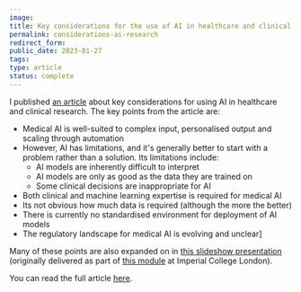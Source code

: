 ```yaml
---
image:
title: Key considerations for the use of AI in healthcare and clinical research
permalink: considerations-ai-research
redirect_form:
public_date: 2023-01-27
tags:
type: article
status: complete
---
```


I published [an article](https://www.ncbi.nlm.nih.gov/pmc/articles/PMC8966801/) about key considerations for using AI in healthcare and clinical research. The key points from the article are:
- Medical AI is well-suited to complex input, personalised output and scaling through automation
- However, AI has limitations, and it's generally better to start with a problem rather than a solution. Its limitations include:
	- AI models are inherently difficult to interpret
	- AI models are only as good as the data they are trained on
	- Some clinical decisions are inappropriate for AI
- Both clinical and machine learning expertise is required for medical AI
- Its not obvious how much data is required (although the more the better)
- There is currently no standardised environment for deployment of AI models
- The regulatory landscape for medical AI is evolving and unclear]

Many of these points are also expanded on in [this slideshow presentation](https://www.chrislovejoy.me/slides/key-considerations) (originally delivered as part of [this module](https://www.chrislovejoy.me/imperial) at Imperial College London).

You can read the full article [here](https://www.ncbi.nlm.nih.gov/pmc/articles/PMC8966801/).
